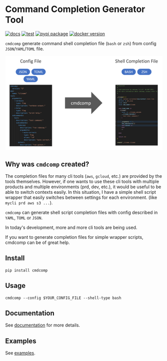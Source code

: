 # Command Completion Generator Tool

<!-- --8<-- [start:badges] -->

[![docs](https://github.com/yassun7010/cmdcomp/actions/workflows/publish-mkdocs.yml/badge.svg)](https://yassun7010.github.io/cmdcomp/)
[![test](https://github.com/yassun7010/cmdcomp/actions/workflows/test-suite.yml/badge.svg)](https://github.com/yassun7010/cmdcomp/actions)
[![pypi package](https://badge.fury.io/py/cmdcomp.svg)](https://pypi.org/project/cmdcomp)
[![docker version](https://img.shields.io/docker/v/yassun7010/cmdcomp/latest?label=docker%20version)](https://hub.docker.com/r/yassun7010/cmdcomp)

<!-- --8<-- [end:badges] -->

`cmdcomp` generate command shell completion file (`bash` or `zsh`) from config
`JSON`/`YAML`/`TOML` file.

![image](./docs/images/image.png)

## Why was `cmdcomp` created?

The completion files for many cli tools (`aws`, `gcloud`, etc.) are provided by
the tools themselves. However, if one wants to use these cli tools with multiple
products and multiple environments (prd, dev, etc.), it would be useful to be
able to switch contexts easily. In this situation, I have a simple shell script
wrapper that easily switches between settings for each environment. (like
`mycli prd aws s3 ...`).

`cmdcomp` can generate shell script completion files with config described in
`YAML`, `TOML` or `JSON`.

In today's development, more and more cli tools are being used.

If you want to generate completion files for simple wrapper scripts, cmdcomp can
be of great help.

## Install

```shell
pip install cmdcomp
```

## Usage

```shell
cmdcomp --config $YOUR_CONFIG_FILE --shell-type bash
```

## Documentation

See [documentation](https://yassun7010.github.io/cmdcomp/) for more details.

## Examples

See [examples](https://github.com/yassun7010/cmdcomp/tree/main/examples/v2).
